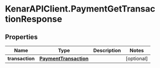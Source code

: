 # KenarAPIClient.PaymentGetTransactionResponse

## Properties

Name | Type | Description | Notes
------------ | ------------- | ------------- | -------------
**transaction** | [**PaymentTransaction**](PaymentTransaction.md) |  | [optional] 


